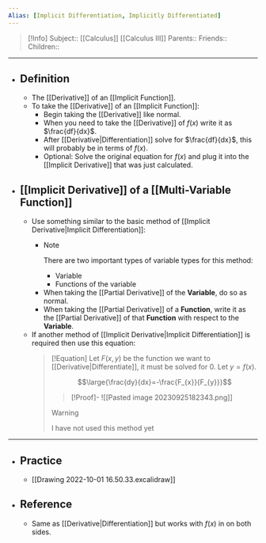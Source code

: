 ```yaml
---
Alias: [Implicit Differentiation, Implicitly Differentiated]
---
```

> [!Info]
> Subject:: [[Calculus]] [[Calculus III]]
> Parents:: 
> Friends:: 
> Children:: 
---
- ## Definition
	- The [[Derivative]] of an [[Implicit Function]].
	- To take the [[Derivative]] of an [[Implicit Function]]:
		- Begin taking the [[Derivative]] like normal.
		- When you need to take the [[Derivative]] of $f(x)$ write it as $\frac{df}{dx}$.
		- After [[Derivative|Differentiation]] solve for $\frac{df}{dx}$, this will probably be in terms of $f(x)$.
		- Optional: Solve the original equation for $f(x)$ and plug it into the [[Implicit Derivative]] that was just calculated.
- ## [[Implicit Derivative]] of a [[Multi-Variable Function]]
	- Use something similar to the basic method of [[Implicit Derivative|Implicit Differentiation]]:
		- > [!Note]
		  > There are two important types of variable types for this method:
		  > - Variable
		  > - Functions of the variable
		- When taking the [[Partial Derivative]] of the **Variable**, do so as normal.
		- When taking the [[Partial Derivative]] of a **Function**, write it as the [[Partial Derivative]] of that **Function** with respect to the **Variable**.
	- If another method of [[Implicit Derivative|Implicit Differentiation]] is required then use this equation:
	  > [!Equation]
	  > Let $F(x,y)$ be the function we want to [[Derivative|Differentiate]], it must be solved for $0$.
	  > Let $y=f(x)$.
	  > 
	  > $$\large{\frac{dy}{dx}=-\frac{F_{x}}{F_{y}}}$$
	  > > [!Proof]-
	  > > ![[Pasted image 20230925182343.png]]
	  > 
	  > > [!Warning]
	  > > I have not used this method yet
---
- ## Practice
	- [[Drawing 2022-10-01 16.50.33.excalidraw]]
- ## Reference
	- Same as [[Derivative|Differentiation]] but works with $f(x)$ in on both sides.